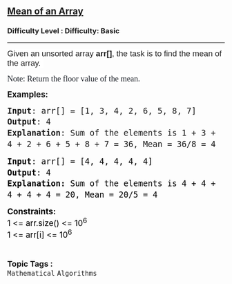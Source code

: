 <h2><a href="https://www.geeksforgeeks.org/problems/mean0021/1?page=1&difficulty=Basic&status=unsolved,attempted&sortBy=accuracy">Mean of an Array</a></h2><h3>Difficulty Level : Difficulty: Basic</h3><hr><div class="problems_problem_content__Xm_eO"><p><span style="font-size: 14pt;"><span style="box-sizing: inherit; font-family: sofia-pro, sans-serif; color: rgba(0, 0, 0, 0.87); white-space-collapse: preserve; background-color: #ffffff;" data-lexical-text="true">Given an unsorted array </span><span style="box-sizing: inherit; font-weight: bolder; font-family: sofia-pro, sans-serif; color: rgba(0, 0, 0, 0.87); white-space-collapse: preserve; background-color: #ffffff;" data-lexical-text="true">arr<strong>[</strong></span><span style="box-sizing: inherit; font-family: sofia-pro, sans-serif; color: rgba(0, 0, 0, 0.87); white-space-collapse: preserve; background-color: #ffffff;" data-lexical-text="true"><strong>]</strong>, the task is to find the mean of the array. </span></span></p>
<p><span style="color: #1e2229; font-family: Nunito; font-size: 14pt; background-color: #ffffff;">Note: Return the floor value of the mean.</span></p>
<p><span style="font-size: 14pt;"><strong>Examples:</strong></span></p>
<p><span id="docs-internal-guid-fe7bc5c6-7fff-0b45-ed17-2cba5ebd6719"></span></p>
<pre dir="ltr" style="font-family: Arial, sans-serif; font-size: 18.6667px; line-height: 1.38; margin-top: 0pt; margin-bottom: 0pt;"><span style="font-size: 14pt; font-variant-numeric: normal; font-variant-east-asian: normal; font-variant-alternates: normal; font-variant-position: normal; font-variant-emoji: normal; vertical-align: baseline; text-wrap-mode: wrap; font-family: terminal, monaco, monospace;"><strong>Input</strong>: arr[] = [1, 3, 4, 2, 6, 5, 8, 7]</span><br><span style="font-size: 14pt; font-variant-numeric: normal; font-variant-east-asian: normal; font-variant-alternates: normal; font-variant-position: normal; font-variant-emoji: normal; vertical-align: baseline; text-wrap-mode: wrap; font-family: terminal, monaco, monospace;"><strong>Output</strong>: 4</span><br><span style="font-size: 14pt; font-variant-numeric: normal; font-variant-east-asian: normal; font-variant-alternates: normal; font-variant-position: normal; font-variant-emoji: normal; vertical-align: baseline; text-wrap-mode: wrap; font-family: terminal, monaco, monospace;"><strong>Explanation</strong>: Sum of the elements is 1 + 3 + 4 + 2 + 6 + 5 + 8 + 7 = 36, Mean = 36/8 = 4</span></pre>
<p><span style="font-size: 14pt;"><span id="docs-internal-guid-5df1ba42-7fff-5fb3-2a38-dfc42b417b17"></span></span></p>
<pre dir="ltr" style="font-family: Arial, sans-serif; font-size: 18.6667px; line-height: 1.38; margin-top: 0pt; margin-bottom: 0pt;"><span style="font-size: 14pt; font-family: terminal, monaco, monospace; color: #000000; background-color: transparent; font-weight: 400; font-style: normal; font-variant: normal; text-decoration: none; vertical-align: baseline; white-space: pre-wrap;"><strong>Input</strong>: arr[] = [4, 4, 4, 4, 4]</span><br><span style="font-size: 14pt; font-family: terminal, monaco, monospace; color: #000000; background-color: transparent; font-weight: 400; font-style: normal; font-variant: normal; text-decoration: none; vertical-align: baseline; white-space: pre-wrap;"><strong>Output</strong>: 4</span><br><span style="font-size: 14pt; font-family: terminal, monaco, monospace; color: #000000; background-color: transparent; font-weight: 400; font-style: normal; font-variant: normal; text-decoration: none; vertical-align: baseline; white-space: pre-wrap;"><strong>Explanation:</strong> Sum of the elements is 4 + 4 + 4 + 4 + 4 = 20, Mean = 20/5 = 4<br></span></pre>
<p><span style="font-size: 14pt; font-family: terminal, monaco, monospace; color: #000000; background-color: transparent; font-weight: 400; font-style: normal; font-variant: normal; text-decoration: none; vertical-align: baseline; white-space: pre-wrap;"><strong style="font-family: -apple-system, BlinkMacSystemFont, 'Segoe UI', Roboto, Oxygen, Ubuntu, Cantarell, 'Open Sans', 'Helvetica Neue', sans-serif;">Constraints:</strong><br style="font-family: -apple-system, BlinkMacSystemFont, 'Segoe UI', Roboto, Oxygen, Ubuntu, Cantarell, 'Open Sans', 'Helvetica Neue', sans-serif;"><span style="font-family: -apple-system, BlinkMacSystemFont, 'Segoe UI', Roboto, Oxygen, Ubuntu, Cantarell, 'Open Sans', 'Helvetica Neue', sans-serif;">1 &lt;= arr.size() &lt;= 10</span><sup style="font-family: -apple-system, BlinkMacSystemFont, 'Segoe UI', Roboto, Oxygen, Ubuntu, Cantarell, 'Open Sans', 'Helvetica Neue', sans-serif;">6</sup><br style="font-family: -apple-system, BlinkMacSystemFont, 'Segoe UI', Roboto, Oxygen, Ubuntu, Cantarell, 'Open Sans', 'Helvetica Neue', sans-serif;"><span style="font-family: -apple-system, BlinkMacSystemFont, 'Segoe UI', Roboto, Oxygen, Ubuntu, Cantarell, 'Open Sans', 'Helvetica Neue', sans-serif;">1 &lt;= arr[i] &lt;= 10</span><sup style="font-family: -apple-system, BlinkMacSystemFont, 'Segoe UI', Roboto, Oxygen, Ubuntu, Cantarell, 'Open Sans', 'Helvetica Neue', sans-serif;">6</sup></span></p></div><br><p><span style=font-size:18px><strong>Topic Tags : </strong><br><code>Mathematical</code>&nbsp;<code>Algorithms</code>&nbsp;